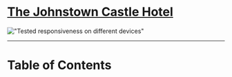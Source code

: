 # [The Johnstown Castle Hotel](https://seamusmacg.github.io/hotel-website/)

!["Tested responsiveness on different devices"](https://github.com/seamusmacg/hotel-website/tree/master/assets/images/mockup-devices.PNG)

---

# Table of Contents

